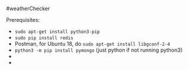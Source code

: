 #weatherChecker

Prerequisites:

* `sudo apt-get install python3-pip`
* `sudo pip install redis`
* Postman, for Ubuntu 18, do `sudo apt-get install libgconf-2-4`
* `python3 -m pip install pymongo` (just python if not running python3)
* 
* 